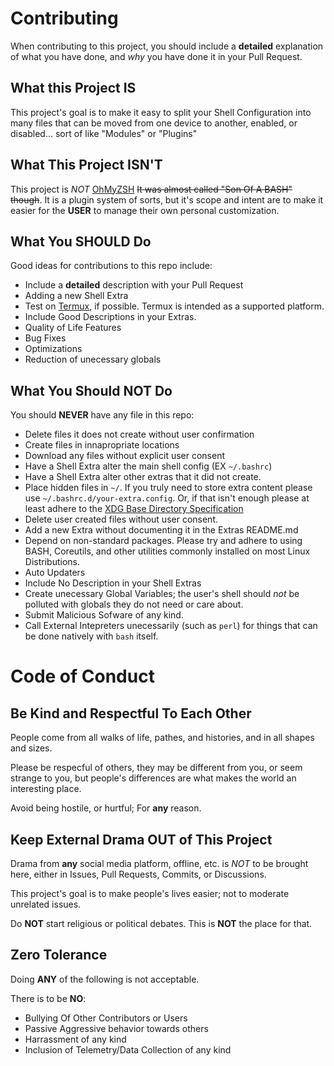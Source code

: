 # Contributing
When contributing to this project, you should include a **detailed** 
explanation of what you have done, and *why* you have done it in your 
Pull Request.

## What this Project IS
This project's goal is to make it easy to split your Shell Configuration 
into many files that can be moved from one device to another, enabled, or 
disabled... sort of like "Modules" or "Plugins"

## What This Project ISN'T
This project is *NOT* [OhMyZSH](https://github.com/ohmyzsh/ohmyzsh)
~~It was almost called "Son Of A BASH" though~~. It is a plugin system of 
sorts, but it's scope and intent are to make it easier for the **USER**
to manage their own personal customization.

## What You SHOULD Do

Good ideas for contributions to this repo include:
* Include a __detailed__ description with your Pull Request
* Adding a new Shell Extra
* Test on [Termux](https://github.com/termux/termux-app/#Termux-App-and-Plugins), if possible. Termux is intended as a supported platform.
* Include Good Descriptions in your Extras.
* Quality of Life Features
* Bug Fixes
* Optimizations
* Reduction of unecessary globals

## What You Should NOT Do

You should **NEVER** have any file in this repo:
* Delete files it does not create without user confirmation
* Create files in innapropriate locations
* Download any files without explicit user consent
* Have a Shell Extra alter the main shell config (EX `~/.bashrc`)
* Have a Shell Extra alter other extras that it did not create.
* Place hidden files in `~/`. If you truly need to store extra content please use `~/.bashrc.d/your-extra.config`. Or, if that isn't enough please at least adhere to the [XDG Base Directory Specification](https://specifications.freedesktop.org/basedir-spec/basedir-spec-latest.html)
* Delete user created files without user consent.
* Add a new Extra without documenting it in the Extras README.md
* Depend on non-standard packages. Please try and adhere to using BASH, Coreutils, and other utilities commonly installed on most Linux Distributions.
* Auto Updaters
* Include No Description in your Shell Extras
* Create unecessary Global Variables; the user's shell should *not* be polluted with globals they do not need or care about.
* Submit Malicious Sofware of any kind.
* Call External Intepreters unecessarily (such as `perl`) for things that can be done natively with `bash` itself.

# Code of Conduct

## Be Kind and Respectful To Each Other

People come from all walks of life, pathes, and histories, and in all shapes 
and sizes.

Please be respecful of others, they may be different from you, or seem
strange to you, but people's differences are what makes the world an
interesting place.

Avoid being hostile, or hurtful; For __any__ reason.

## Keep External Drama OUT of This Project
Drama from **any** social media platform, offline, etc. is *NOT* to be brought here, either in Issues, Pull Requests, Commits, or Discussions.

This project's goal is to make people's lives easier; not to moderate 
unrelated issues.

Do **NOT** start religious or political debates. This is **NOT** the place
for that.

## Zero Tolerance
Doing **ANY** of the following is not acceptable.

There is to be **NO**:
* Bullying Of Other Contributors or Users
* Passive Aggressive behavior towards others
* Harrassment of any kind
* Inclusion of Telemetry/Data Collection of any kind
